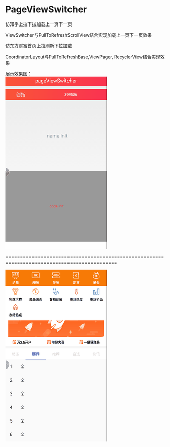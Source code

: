 # PageViewSwitcher

仿知乎上拉下拉加载上一页下一页

ViewSwitcher与PullToRefreshScrollView结合实现加载上一页下一页效果

仿东方财富首页上拉刷新下拉加载

CoordinatorLayout与PullToRefreshBase,ViewPager, RecyclerView结合实现效果

展示效果图：<br />
![img](https://github.com/hqianbin/PageViewSwitcher/blob/master/extra/PageSwitcher.gif)

============================================================================================

![img](https://github.com/hqianbin/PageViewSwitcher/blob/master/extra/CoordinatorLayout.gif)